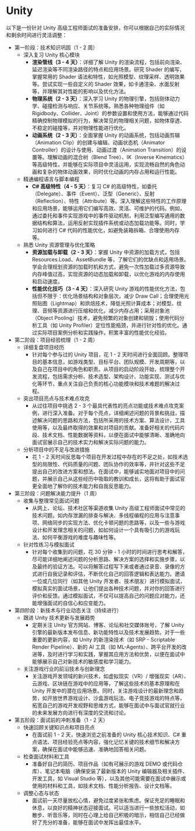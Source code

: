 # Unity

以下是一份针对 Unity 高级工程师面试的准备安排，你可以根据自己的实际情况和剩余时间进行灵活调整：

- 第一阶段：技术知识巩固（1 - 2 周）
  - 深入复习 Unity 核心模块
    - **渲染管线（3 - 4 天）**：详细了解 Unity 的渲染流程，包括前向渲染、延迟渲染等不同渲染路径的特点和应用场景。研究 Shader 的编写，掌握常用的 Shader 语法和特性，如光照模型、纹理采样、透明效果等。尝试实现一些自定义的 Shader 效果，如卡通渲染、水面反射等，并理解其对性能的影响以及优化方法。
    - **物理系统（2 - 3 天）**：深入学习 Unity 的物理引擎，包括刚体动力学、碰撞检测与响应、关节系统等。熟悉各种物理组件（如 Rigidbody、Collider、Joint）的参数设置和使用方法，能够通过代码精确控制物理模拟的行为，解决常见的物理相关问题，如物体穿透、不稳定的碰撞等，并对物理性能进行优化。
    - **动画系统（2 - 3 天）**：全面掌握 Unity 的动画系统，包括动画剪辑（Animation Clip）的创建与编辑、动画状态机（Animator Controller）的设计与使用、动画过渡（Animation Transition）的设置等。理解动画的混合树（Blend Tree）、IK（Inverse Kinematics）等高级特性，并能够在实际项目中灵活运用，实现流畅自然的角色动画和复杂的物体动画效果，同时优化动画的内存占用和运行性能。
  - 精通编程语言与脚本编程
    - **C# 高级特性（4 - 5 天）**：复习 C# 的高级特性，如委托（Delegate）、事件（Event）、泛型（Generic）、反射（Reflection）、特性（Attribute）等。深入理解这些特性的工作原理和应用场景，能够运用它们编写高效、灵活、可维护的代码。例如，通过委托和事件实现游戏中的事件驱动机制，利用泛型编写通用的数据结构和算法，运用反射实现插件系统或动态加载功能等。同时，学习如何进行 C# 代码的性能优化，如避免装箱拆箱、合理使用内存等。
  - 熟悉 Unity 资源管理与优化策略
    - **资源加载与卸载（2 - 3 天）**：掌握 Unity 中资源的加载方式，包括 Resources.Load、AssetBundle 等，了解它们的优缺点和适用场景。学会合理规划资源的加载时机和方式，避免一次性加载过多资源导致内存峰值过高，实现资源的动态加载和卸载，以优化游戏的内存使用和启动速度。
    - **性能优化技巧（3 - 4 天）**：深入研究 Unity 游戏的性能优化方法，包括但不限于：优化场景结构和对象层次，减少 Draw Call；合理使用光照贴图（Lightmap）和烘焙技术，降低光照计算成本；对模型、纹理、音频等资源进行压缩和优化，减少内存占用；采用对象池（Object Pooling）技术，避免频繁的对象创建和销毁；使用代码分析工具（如 Unity Profiler）定位性能瓶颈，并进行针对性的优化。通过实际项目案例分析和实践操作，积累丰富的性能优化经验。
- 第二阶段：项目经验梳理（1 - 2 周）
  - 详细复盘项目经历
    - 针对每个参与过的 Unity 项目，花 1 - 2 天时间进行全面回顾。整理项目的基本信息，如游戏类型、目标平台、团队规模、开发周期等，以及自己在项目中的角色和职责。从项目的启动阶段开始，梳理整个开发流程，包括需求分析、技术选型、架构设计、功能实现、测试与优化等环节，重点关注自己负责的核心功能模块和技术难题的解决过程。
  - 突出项目亮点与技术难点攻克
    - 从过往项目中挑选 2 - 3 个最具代表性的亮点功能或技术难点攻克案例，进行深入准备。对于每个亮点，详细阐述问题的背景和挑战，描述解决问题的思路和方法，包括所采用的技术方案、算法设计、工具使用等，以及最终取得的效果和对项目的贡献。准备好相关的代码片段、技术文档、性能数据等资料，以便在面试中能够清晰、准确地向面试官展示自己的技术实力和解决实际问题的能力。
  - 分析项目中的不足与改进措施
    - 花 1 - 2 天时间反思每个项目在开发过程中存在的不足之处，如技术选型的局限性、代码质量的问题、团队协作的效率等，并针对这些不足提出自己的改进方案和想法。在面试中，能够诚实地面对项目中的问题，并展示自己从这些经历中吸取的教训和成长，这将有助于面试官更全面地了解你的技术能力和自我反思能力。
- 第三阶段：问题解决能力提升（1 周）
  - 收集与整理常见面试问题
    - 从网上、论坛、技术社区等渠道收集 Unity 高级工程师面试中常见的技术问题，如内存泄漏的排查与解决、多线程编程的应用与注意事项、网络同步的实现方法、优化卡顿问题的思路等，以及一些与游戏设计和开发理念相关的问题，如如何设计一个具有吸引力的游戏玩法、如何平衡游戏的难度与趣味性等。
  - 针对性练习与模拟面试
    - 针对每个收集到的问题，花 30 分钟 - 1 小时的时间进行思考和解答，尽可能详细地阐述问题的分析思路、解决方案的选择和实施步骤，以及最终的验证方法。可以将解答过程写下来或者通过录音、录像的方式进行自我记录和评估，不断优化自己的回答逻辑和表达能力。邀请一位或几位同行（如其他 Unity 开发者、技术朋友）进行模拟面试，模拟真实的面试场景，让他们提出各种技术问题，并对你的回答进行评价和反馈。通过模拟面试，不仅可以提高自己的问题应对能力，还能增强面试的自信心和应变能力。
- 第四阶段：新技术与行业动态关注（持续进行）
  - 跟进 Unity 技术更新与发展趋势
    - 定期关注 Unity 官方网站、博客、论坛和社交媒体账号，了解 Unity 引擎的最新版本发布信息、新功能特性以及技术发展趋势。对于一些重要的更新内容，如 Unity 的新渲染技术（如 SRP - Scriptable Render Pipeline）、新的 AI 工具（如 ML-Agents）、跨平台开发的改进等，及时进行学习和实践，掌握其应用方法和优势，以便在面试中能够展示自己对新技术的敏感度和学习能力。
  - 关注游戏行业的前沿技术与创新理念
    - 关注游戏开发领域的新兴技术，如虚拟现实（VR）/ 增强现实（AR）、云游戏、区块链在游戏中的应用等，了解这些技术的基本原理和在 Unity 开发中的潜在应用场景。同时，关注游戏设计的最新理念和趋势，如开放世界游戏设计、沙盒游戏玩法、电子竞技游戏的特点等，拓宽自己的游戏开发视野和思维方式，能够在面试中与面试官就行业的未来发展方向进行有深度的交流和讨论。
- 第五阶段：面试前的冲刺准备（1 - 2 天）
  - 快速回顾关键知识点和项目亮点
    - 在面试前 1 - 2 天，快速浏览之前准备的 Unity 核心技术知识、C# 重点语法、项目经验亮点等内容，强化记忆关键的技术细节和解决方案，确保在面试中能够迅速、准确地回答相关问题。
  - 检查面试材料和工具
    - 准备好自己的简历、项目作品（如有可展示的游戏 DEMO 或代码仓库）、笔记本电脑（确保安装了最新版本的 Unity 编辑器及相关插件、开发工具，如 Visual Studio 等），以及其他可能需要在面试中展示或使用的材料和工具，如技术文档、性能分析报告、设计文档等。
  - 调整心态与状态
    - 面试前一天尽量放松心情，避免过度紧张和焦虑。保证充足的睡眠和休息，以良好的精神状态迎接面试。可以适当进行一些放松活动，如散步、听音乐等，同时在心理上给自己积极的暗示，相信自己已经做好了充分的准备，能够在面试中发挥出最佳水平。